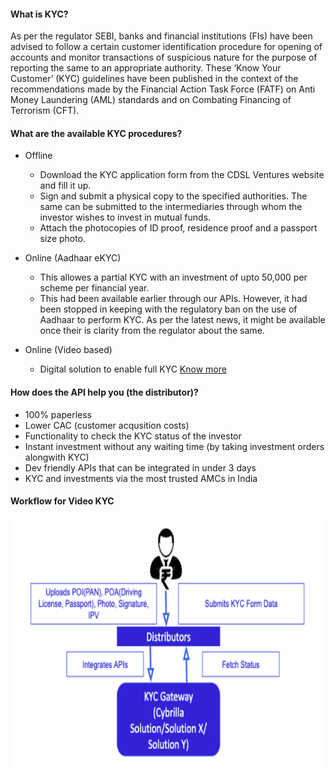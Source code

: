 #### What is KYC?

As per the regulator SEBI, banks and financial institutions (FIs) have been advised to follow a certain customer identification procedure for opening of accounts and monitor transactions of suspicious nature for the purpose of reporting the same to an appropriate authority. These ‘Know Your Customer’ (KYC) guidelines have been published in the context of the recommendations made 
by the Financial Action Task Force (FATF) on Anti Money Laundering (AML) standards and on Combating Financing of Terrorism (CFT).

<!--
#### Components of KYC

For the purpose of KYC Norms - 
- ‘Customer’ is defined as a person who is engaged in a financial transaction or activity with a reporting entity and includes a person on whose behalf the person who is engaged in the transaction or activity, is acting.
- 'OVD' means the passport, the driving licence, the Permanent Account Number (PAN) Card, the Voter's Identity Card issued by the Election Commission of India, job card issued by NREGA duly signed by an officer of the State Government, letter issued by the Unique Identification Authority of India containing details of name, address and Aadhaar number, or any other document as notified by the Central Government in consultation with the Regulator.
- Customer Due Diligence requirements (CDD) while opening accounts are to obtain one certified copy of an officially valid document, one recent photograph and such other documents pertaining to the nature of business and financial status of the customer as may be required by the bank/FI.
-->

#### What are the available KYC procedures?

- Offline
	- Download the KYC application form from the CDSL Ventures website and fill it up.
	- Sign and submit a physical copy to the specified authorities. The same can be submitted to the intermediaries through whom the investor wishes to invest in mutual funds.
	- Attach the photocopies of ID proof, residence proof and a passport size photo.

- Online (Aadhaar eKYC)
	- This allowes a partial KYC with an investment of upto 50,000 per scheme per financial year.
	- This had been available earlier through our APIs. However, it had been stopped in keeping with the regulatory ban on the use of Aadhaar to perform KYC. As per the latest news, it might be available once their is clarity from the regulator about the same.

- Online (Video based)
	- Digital solution to enable full KYC [Know more](../../pages/workflows/video-kyc-steps)

#### How does the API help you (the distributor)?

- 100% paperless
- Lower CAC (customer acqusition costs)
- Functionality to check the KYC status of the investor
- Instant investment without any waiting time (by taking investment orders alongwith KYC)
- Dev friendly APIs that can be integrated in under 3 days
- KYC and investments via the most trusted AMCs in India


#### Workflow for Video KYC
<img src=../../images/distributor_kyc.png height="400" width="800">